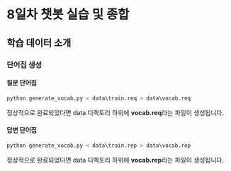 # 8일차 챗봇 실습 및 종합

## 학습 데이터 소개

### 단어집 생성

#### 질문 단어집

```bash
python generate_vocab.py < data\train.req > data\vocab.req
```

정상적으로 완료되었다면 data 디렉토리 하위에 **vocab.req**라는 파일이 생성됩니다.

#### 답변 단어집

```bash
python generate_vocab.py < data\train.rep > data\vocab.rep
```

정상적으로 완료되었다면 data 디렉토리 하위에 **vocab.rep**라는 파일이 생성됩니다.

